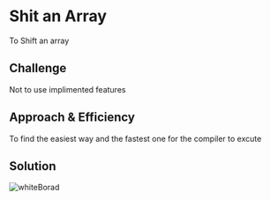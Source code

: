# Shit an Array
To Shift an array

## Challenge
Not to use implimented features
## Approach & Efficiency
To find the easiest way and the fastest one for the compiler to excute
## Solution
![whiteBorad](./assets/array_shift.jpg)